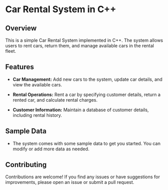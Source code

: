 
# Car Rental System in C++

## Overview

This is a simple Car Rental System implemented in C++. The system allows users to rent cars, return them, and manage available cars in the rental fleet.

## Features

- **Car Management:** Add new cars to the system, update car details, and view the available cars.

- **Rental Operations:** Rent a car by specifying customer details, return a rented car, and calculate rental charges.

- **Customer Information:** Maintain a database of customer details, including rental history.


## Sample Data

- The system comes with some sample data to get you started. You can modify or add more data as needed.

## Contributing

Contributions are welcome! If you find any issues or have suggestions for improvements, please open an issue or submit a pull request.

